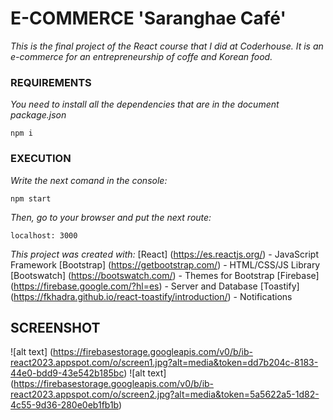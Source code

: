 # E-COMMERCE 'Saranghae Café'

_This is the final project of the React course that I did at Coderhouse. It is an e-commerce for an entrepreneurship of coffe and Korean food._

### REQUIREMENTS
_You need to install all the dependencies that are in the document package.json_

```
npm i
```

### EXECUTION
_Write the next comand in the console:_

```
npm start
```

_Then, go to your browser and put the next route:_

```
localhost: 3000
```

_This project was created with:_
[React] (https://es.reactjs.org/) - JavaScript Framework
[Bootstrap] (https://getbootstrap.com/) - HTML/CSS/JS Library
[Bootswatch] (https://bootswatch.com/) - Themes for Bootstrap
[Firebase] (https://firebase.google.com/?hl=es) - Server and Database
[Toastify] (https://fkhadra.github.io/react-toastify/introduction/) - Notifications

## SCREENSHOT
![alt text] (https://firebasestorage.googleapis.com/v0/b/ib-react2023.appspot.com/o/screen1.jpg?alt=media&token=dd7b204c-8183-44e0-bdd9-43e542b185bc)
![alt text] (https://firebasestorage.googleapis.com/v0/b/ib-react2023.appspot.com/o/screen2.jpg?alt=media&token=5a5622a5-1d82-4c55-9d36-280e0eb1fb1b)
